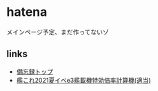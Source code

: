 # hatena

メインページ予定、まだ作ってないゾ

## links
- [備忘録トップ](./note-to-self/)
- [艦これ2021夏イベe3艦載機特効倍率計算機(適当)](./e3ratio2021summer/e3特効計算.min.html)
